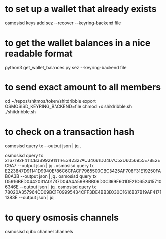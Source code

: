 # to set up a wallet that already exists
osmosisd keys add sez --recover --keyring-backend file

# to get the wallet balances in a nice readable format
python3 get_wallet_balances.py sez --keyring-backend file

# to send exact amount to all members
cd ~/repos/shitmos/token/shitdribble
export OSMOSISD_KEYRING_BACKEND=file
chmod +x shitdribble.sh
./shitdribble.sh

# to check on a transaction hash
osmosisd query tx <transaction hash> --output json | jq .

osmosisd query tx 2167192F411CB3B99291411FE342327AC34661D04D7C52D6056955E78E2EC9A7 --output json | jq .
osmosisd query tx E223847D91141D9940E786C6CFACF7965500CBCB425AF708F31E19250FAB0A3B --output json | jq .
osmosisd query tx D5916BED0442031A01737D04A4A59BBBB06D0C369F601DE21C6524157106346E --output json | jq .
osmosisd query tx 78020A357964CD09BC1F09995434CFF3DE4BB3E030C1616B37B19AF41711383E --output json | jq .

# to query osmosis channels
osmosisd q ibc channel channels
